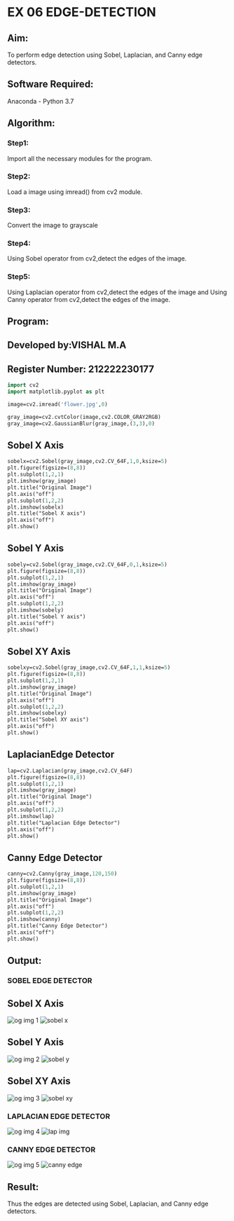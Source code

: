 # EX 06 EDGE-DETECTION
## Aim:
To perform edge detection using Sobel, Laplacian, and Canny edge detectors.

## Software Required:
Anaconda - Python 3.7

## Algorithm:
### Step1:
Import all the necessary modules for the program.

### Step2:
Load a image using imread() from cv2 module.

### Step3:
Convert the image to grayscale

### Step4:
Using Sobel operator from cv2,detect the edges of the image.

### Step5:

Using Laplacian operator from cv2,detect the edges of the image and Using Canny operator from cv2,detect the edges of the image.
## Program:
## Developed by:VISHAL M.A
## Register Number: 212222230177

```p
import cv2
import matplotlib.pyplot as plt

image=cv2.imread('flower.jpg',0)
```
```p
gray_image=cv2.cvtColor(image,cv2.COLOR_GRAY2RGB)
gray_image=cv2.GaussianBlur(gray_image,(3,3),0)
```
## Sobel X Axis
```p
sobelx=cv2.Sobel(gray_image,cv2.CV_64F,1,0,ksize=5)
plt.figure(figsize=(8,8))
plt.subplot(1,2,1)
plt.imshow(gray_image)
plt.title("Original Image")
plt.axis("off")
plt.subplot(1,2,2)
plt.imshow(sobelx)
plt.title("Sobel X axis")
plt.axis("off")
plt.show()
```
## Sobel Y Axis
```p
sobely=cv2.Sobel(gray_image,cv2.CV_64F,0,1,ksize=5)
plt.figure(figsize=(8,8))
plt.subplot(1,2,1)
plt.imshow(gray_image)
plt.title("Original Image")
plt.axis("off")
plt.subplot(1,2,2)
plt.imshow(sobely)
plt.title("Sobel Y axis")
plt.axis("off")
plt.show()
```
## Sobel XY Axis
```p
sobelxy=cv2.Sobel(gray_image,cv2.CV_64F,1,1,ksize=5)
plt.figure(figsize=(8,8))
plt.subplot(1,2,1)
plt.imshow(gray_image)
plt.title("Original Image")
plt.axis("off")
plt.subplot(1,2,2)
plt.imshow(sobelxy)
plt.title("Sobel XY axis")
plt.axis("off")
plt.show()
```
## LaplacianEdge Detector
```p
lap=cv2.Laplacian(gray_image,cv2.CV_64F)
plt.figure(figsize=(8,8))
plt.subplot(1,2,1)
plt.imshow(gray_image)
plt.title("Original Image")
plt.axis("off")
plt.subplot(1,2,2)
plt.imshow(lap)
plt.title("Laplacian Edge Detector")
plt.axis("off")
plt.show()
```
## Canny Edge Detector
```p
canny=cv2.Canny(gray_image,120,150)
plt.figure(figsize=(8,8))
plt.subplot(1,2,1)
plt.imshow(gray_image)
plt.title("Original Image")
plt.axis("off")
plt.subplot(1,2,2)
plt.imshow(canny)
plt.title("Canny Edge Detector")
plt.axis("off")
plt.show()
```
## Output:
### SOBEL EDGE DETECTOR
## Sobel X Axis
![og img 1](https://github.com/vishal21004/EDGE-DETECTION/assets/119560110/60979217-4dd7-4348-ab02-e63d17462713)
![sobel x](https://github.com/vishal21004/EDGE-DETECTION/assets/119560110/68436dd6-612e-4d38-863b-e11fad7a54c0)

## Sobel Y Axis
![og img 2](https://github.com/vishal21004/EDGE-DETECTION/assets/119560110/aeac4436-b9b9-4a76-b8cb-64883dfaeb5b)
![sobel y](https://github.com/vishal21004/EDGE-DETECTION/assets/119560110/a585c48d-047e-4c03-8d0d-afc2d301503a)


## Sobel XY Axis
![og img 3](https://github.com/vishal21004/EDGE-DETECTION/assets/119560110/311b1538-1e29-41b3-a841-75801ffa63d5)
![sobel xy](https://github.com/vishal21004/EDGE-DETECTION/assets/119560110/6e75f2ea-7760-4cb9-94f5-e5c9b3876f4f)



### LAPLACIAN EDGE DETECTOR
![og img 4](https://github.com/vishal21004/EDGE-DETECTION/assets/119560110/9871ef94-298e-4c51-85fa-cc5c83376423)
![lap img](https://github.com/vishal21004/EDGE-DETECTION/assets/119560110/c8b1369a-20b6-4d82-9a21-a48fa7e6863d)




### CANNY EDGE DETECTOR
![og img 5](https://github.com/vishal21004/EDGE-DETECTION/assets/119560110/103a6d25-2f45-42b5-a138-00fb1361ccdf)
![canny edge](https://github.com/vishal21004/EDGE-DETECTION/assets/119560110/3d441e4a-18bd-43d8-b456-724430e41123)



## Result:
Thus the edges are detected using Sobel, Laplacian, and Canny edge detectors.
